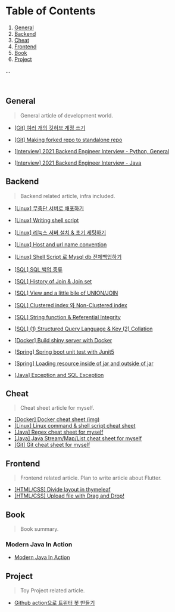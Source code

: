# Table of Contents 
1. [General](#general)
2. [Backend](#backend)
3. [Cheat](#cheat)
4. [Frontend](#frontend)
5. [Book](#book)
6. [Project](#project)


...



<br>


## General
> General article of development world.
- [[Git] 여러 개의 깃허브 계정 쓰기](https://leeleelee3264.github.io/general/2022/01/12/git-multi-account.html)
- [[Git] Making forked repo to standalone repo](https://leeleelee3264.github.io/general/2020/09/17/git-forked-repo-commit.html)


- [[Interview] 2021 Backend Engineer Interview - Python, General](https://leeleelee3264.github.io/general/2021/12/02/interview-python.html)
- [[Interview] 2021 Backend Engineer Interview - Java](https://leeleelee3264.github.io/general/2021/12/02/interview-java.html)


## Backend 
> Backend related article, infra included.
- [[Linux] 무중단 서버로 배포하기](https://leeleelee3264.github.io/backend/2021/03/15/blue-green-deploy.html)
- [[Linux] Writing shell script](https://leeleelee3264.github.io/backend/2021/01/05/linux-writing-shell-script.html)
- [[Linux] 리눅스 서버 설치 & 초기 세팅하기](https://leeleelee3264.github.io/backend/2021/04/16/linux-server-init-setting.html)
- [[Linux] Host and url name convention](https://leeleelee3264.github.io/backend/2021/01/13/linux-host-name-convention.html)
- [[Linux] Shell Script 로 Mysql db 전체백업하기](https://leeleelee3264.github.io/backend/2021/09/09/linux-shell-db-backup.html)


- [[SQL] SQL 백업 종류](https://leeleelee3264.github.io/backend/2021/07/21/mysql-backup.html)
- [[SQL] History of Join & Join set](https://leeleelee3264.github.io/backend/2021/07/14/mysql-history-of-join-and-join-set.html)
- [[SQL] View and a little bile of UNION/JOIN](https://leeleelee3264.github.io/backend/2020/10/27/sql-view-union-join.html)
- [[SQL] Clustered index 와 Non-Clustered index](https://leeleelee3264.github.io/backend/2021/06/21/mysql-index.html)
- [[SQL] String function & Referential Integrity](https://leeleelee3264.github.io/backend/2021/07/08/mysql-stringfunction-and-referential-integrity.html)
- [[SQL] (1) Structured Query Language & Key (2) Collation](https://leeleelee3264.github.io/backend/2021/06/30/mysql-sql-and-key-and-collation.html)


- [[Docker] Build shiny server with Docker](https://leeleelee3264.github.io/backend/2021/01/30/build-server-with-docker.html)


- [[Spring] Spring boot unit test with Junit5](https://leeleelee3264.github.io/backend/2021/01/26/spring-unit-test.html)
- [[Spring] Loading resource inside of jar and outside of jar](https://leeleelee3264.github.io/backend/2021/01/08/spring-resource-load.html)
- [[Java] Exception and SQL Exception](https://leeleelee3264.github.io/backend/2020/09/18/java-checkunckeck-exception.html)


## Cheat 
> Cheat sheet article for myself.
- [[Docker] Docker cheat sheet (img)](https://leeleelee3264.github.io/cheat/2021/01/30/docker-cheet-sheet.html)
- [[Linux] Linux command & shell script cheat sheet](https://leeleelee3264.github.io/cheat/2020/12/12/linux-cheat-sheet.html)
- [[Java] Regex cheat sheet for myself](https://leeleelee3264.github.io/cheat/2020/09/24/java-regex-cheat-sheet.html)
- [[Java] Java Stream/Map/List cheat sheet for myself](https://leeleelee3264.github.io/cheat/2020/09/24/java-stream-cheat-sheet.html)
- [[Git] Git cheat sheet for myself](https://leeleelee3264.github.io/cheat/2020/09/24/git-cheat-sheet.html)


## Frontend 
> Frontend related article. Plan to write article about Flutter.
- [[HTML/CSS] Divide layout in thymeleaf](https://leeleelee3264.github.io/frontend/2020/10/25/front-thymeleaf-layout.html)
- [[HTML/CSS] Upload file with Drag and Drop!](https://leeleelee3264.github.io/frontend/2020/10/14/front-dropdown-file.html)


## Book 
> Book summary. 
### Modern Java In Action 
- [Modern Java In Action](https://leeleelee3264.github.io/book/2021/02/14/java-in-action-part1.html)


## Project 
> Toy Project related article. 
- [Github action으로 트위터 봇 만들기](https://leeleelee3264.github.io/project/2021/04/16/twitterbot-with-git-action.html)

